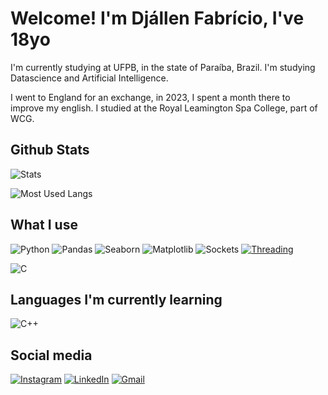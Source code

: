 # Welcome! I'm Djállen Fabrício, I've 18yo
I'm currently studying at UFPB, in the state of Paraíba, Brazil. I'm studying  Datascience and Artificial Intelligence.

I went to England for an exchange, in 2023, I spent a month there to improve my english.
I studied at the Royal Leamington Spa College, part of WCG.

## Github Stats
![Stats](https://github-readme-stats.vercel.app/api?username=DjallenDias&show_icons=false&theme=transparent&card_width=340)


![Most Used Langs](https://github-readme-stats.vercel.app/api/top-langs?username=DjallenDias&locale=en&hide_title=false&layout=donut&langs_count=6&theme=transparent&order=2&hide=css,html)

## What I use
![Python](https://img.shields.io/badge/Python-14354C?style=for-the-badge&logo=python&logoColor=white)
![Pandas](https://img.shields.io/pypi/v/pandas.svg?label=Pandas)
![Seaborn](https://img.shields.io/pypi/v/seaborn.svg?label=Seaborn)
![Matplotlib](https://img.shields.io/pypi/v/matplotlib.svg?label=Matplotlib)
![Sockets](https://img.shields.io/pypi/v/sockets.svg?label=Sockets)
[![Threading](https://img.shields.io/badge/Python-Threading-blue.svg)](https://docs.python.org/3/library/threading.html)

![C](https://img.shields.io/badge/C-14354C?style=for-the-badge&logo=C&logoColor=white)

## Languages I'm currently learning

![C++](https://img.shields.io/badge/C++-14354C?style=for-the-badge&logo=c%2B%2B&logoColor=white)

## Social media
[![Instagram](https://img.shields.io/badge/Instagram-E4405F?style=for-the-badge&logo=instagram&logoColor=white)](https://instagram.com/djzin0_)
[![LinkedIn](https://img.shields.io/badge/linkedin-0077B5?style=for-the-badge&logo=linkedin&logoColor=white)](https://www.linkedin.com/in/dj%C3%A1llen-fabr%C3%ADcio-125332234/)
[![Gmail](https://img.shields.io/badge/gmail-D14852?style=for-the-badge&logo=gmail&logoColor=white)](https://mail.google.com/mail/?view=cm&fs=1&to=djallen.20010@gmail.com&su=Send%20something&body=Hi,%20Djallen%20)
